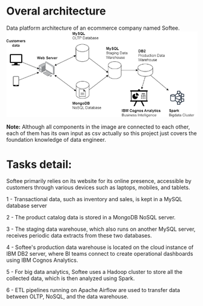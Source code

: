 # Overal architecture
Data platform architecture of an ecommerce company named Softee.
![architecture](architecture.png)

**Note:** Although all components in the image are connected to each other, each of them has its own input as csv actually so this project just covers the foundation knowledge of data engineer.

# Tasks detail:
Softee primarily relies on its website for its online presence, accessible by customers through various devices such as laptops, mobiles, and tablets. 

1 - Transactional data, such as inventory and sales, is kept in a MySQL database server 

2 - The product catalog data is stored in a MongoDB NoSQL server. 

3 - The staging data warehouse, which also runs on another MySQL server, receives periodic data extracts from these two databases. 

4 - Softee's production data warehouse is located on the cloud instance of IBM DB2 server, where BI teams connect to create operational dashboards using IBM Cognos Analytics.

5 - For big data analytics, Softee uses a Hadoop cluster to store all the collected data, which is then analyzed using Spark. 

6 - ETL pipelines running on Apache Airflow are used to transfer data between OLTP, NoSQL, and the data warehouse.
